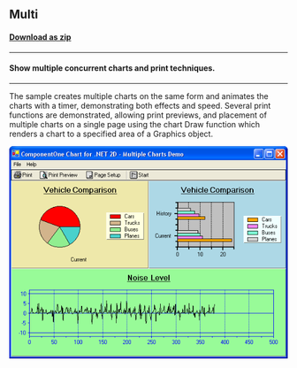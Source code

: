 ## Multi
#### [Download as zip](https://grapecity.github.io/DownGit/#/home?url=https://github.com/GrapeCity/ComponentOne-WinForms-Samples/tree/master/NetFramework\Charts\VB\Multi)
____
#### Show multiple concurrent charts and print techniques.
____
The sample creates multiple charts on the same form and animates the charts with a timer, demonstrating both effects and speed.
Several print functions are demonstrated, allowing print previews,
and placement of multiple charts on a single page using the chart Draw function which renders a chart to a specified area of a Graphics object.

![screenshot](screenshot.PNG)

